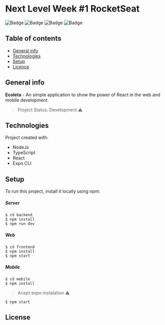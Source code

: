 # Next Level Week #1 RocketSeat
![Badge](https://img.shields.io/static/v1?label=nodejs@lts&message=12.17.1&color=green&style=plastic&logo=Node.js)
![Badge](https://img.shields.io/static/v1?label=TypeScript&message=3.8&logo=Typescript&logoColor=blue&style=plastic)
![Badge](https://img.shields.io/static/v1?label=react&message=16.13.1&color=blue&style=plastic&logo=REACT)
![Badge](https://img.shields.io/static/v1?label=expo-cli&message=3.21.6&color=black&style=plastic&logo=Expo)



## Table of contents
* [General info](#general-info)
* [Technologies](#technologies)
* [Setup](#setup)
* [Licence](#license)

## General info
**Ecoleta** - An simple application to show the power of React in the web and mobile development.
> Project Status: Development :warning:

## Technologies
Project created with:
* NodeJs
* TypeScript
* React
* Expo CLI
	
## Setup
To run this project, install it locally using npm:

##### Server
```
$ cd backend
$ npm install
$ npm run dev
```

##### Web
```
$ cd frontend
$ npm install
$ npm start
```

##### Mobile
```
$ cd mobile
$ npm install
```

> Acept expo instalation :warning:

```
$ npm start
```
## License
